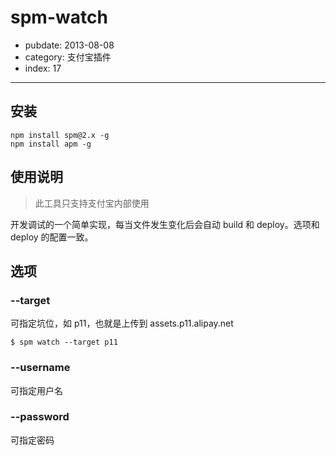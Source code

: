 # spm-watch

- pubdate: 2013-08-08
- category: 支付宝插件
- index: 17

-----------

## 安装

```
npm install spm@2.x -g
npm install apm -g
```

## 使用说明

> 此工具只支持支付宝内部使用

开发调试的一个简单实现，每当文件发生变化后会自动 build 和 deploy。选项和 deploy 的配置一致。

## 选项

### --target


可指定坑位，如 p11，也就是上传到 assets.p11.alipay.net

```
$ spm watch --target p11
```

### --username

可指定用户名

### --password

可指定密码
